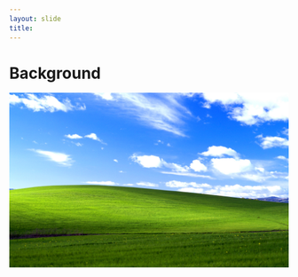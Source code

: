 ```yaml
---
layout: slide
title: 
---
```


<h1 class="contrast">Background</h1>

<img src="./assets/img/background.jpg" class="fullscreen-img" alt="">